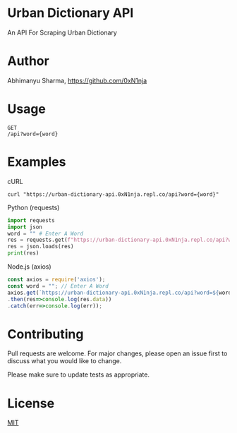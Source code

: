 # Urban Dictionary API
An API For Scraping Urban Dictionary

# Author
Abhimanyu Sharma, https://github.com/0xN1nja

# Usage
```
GET
/api?word={word}
```

# Examples
cURL
```
curl "https://urban-dictionary-api.0xN1nja.repl.co/api?word={word}"
```
Python (requests)
```python
import requests
import json
word = "" # Enter A Word
res = requests.get(f"https://urban-dictionary-api.0xN1nja.repl.co/api?word={word}").content
res = json.loads(res)
print(res)
```
Node.js (axios)
```javascript
const axios = require('axios');
const word = ""; // Enter A Word
axios.get(`https://urban-dictionary-api.0xN1nja.repl.co/api?word=${word}`)
.then(res=>console.log(res.data))
.catch(err=>console.log(err));
```

# Contributing
Pull requests are welcome. For major changes, please open an issue first to discuss what you would like to change.

Please make sure to update tests as appropriate.

# License
[MIT](https://github.com/0xN1nja/urban-dictionary-api/blob/master/LICENCE.txt)
